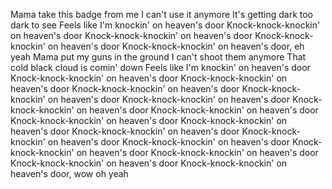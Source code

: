 Mama take this badge from me
I can't use it anymore
It's getting dark too dark to see
Feels like I'm knockin' on heaven's door
Knock-knock-knockin' on heaven's door
Knock-knock-knockin' on heaven's door
Knock-knock-knockin' on heaven's door
Knock-knock-knockin' on heaven's door, eh yeah
Mama put my guns in the ground
I can't shoot them anymore
That cold black cloud is comin' down
Feels like I'm knockin' on heaven's door
Knock-knock-knockin' on heaven's door
Knock-knock-knockin' on heaven's door
Knock-knock-knockin' on heaven's door
Knock-knock-knockin' on heaven's door
Knock-knock-knockin' on heaven's door
Knock-knock-knockin' on heaven's door
Knock-knock-knockin' on heaven's door
Knock-knock-knockin' on heaven's door
Knock-knock-knockin' on heaven's door
Knock-knock-knockin' on heaven's door
Knock-knock-knockin' on heaven's door
Knock-knock-knockin' on heaven's door
Knock-knock-knockin' on heaven's door
Knock-knock-knockin' on heaven's door
Knock-knock-knockin' on heaven's door
Knock-knock-knockin' on heaven's door, wow oh yeah

